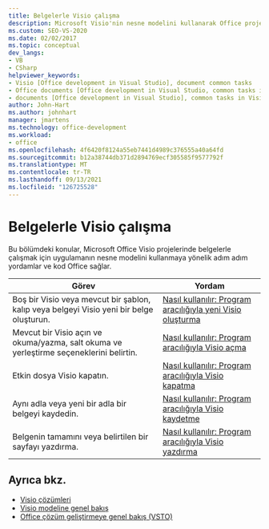 ```yaml
---
title: Belgelerle Visio çalışma
description: Microsoft Visio'nin nesne modelini kullanarak Office projelerinde belgelerle çalışmaya yönelik adım adım yordamlar ve kod örnekleri hakkında bilgi Office öğrenin.
ms.custom: SEO-VS-2020
ms.date: 02/02/2017
ms.topic: conceptual
dev_langs:
- VB
- CSharp
helpviewer_keywords:
- Visio [Office development in Visual Studio], document common tasks
- Office documents [Office development in Visual Studio, common tasks in Visio
- documents [Office development in Visual Studio], common tasks in Visio
author: John-Hart
ms.author: johnhart
manager: jmartens
ms.technology: office-development
ms.workload:
- office
ms.openlocfilehash: 4f6420f8124a55eb7441d4989c376555a40a64fd
ms.sourcegitcommit: b12a38744db371d2894769ecf305585f9577792f
ms.translationtype: MT
ms.contentlocale: tr-TR
ms.lasthandoff: 09/13/2021
ms.locfileid: "126725528"
---
```

# <a name="work-with-visio-documents"></a>Belgelerle Visio çalışma
  Bu bölümdeki konular, Microsoft Office Visio projelerinde belgelerle çalışmak için uygulamanın nesne modelini kullanmaya yönelik adım adım yordamlar ve kod Office sağlar.

|Görev|Yordam|
|----------|---------------|
|Boş bir Visio veya mevcut bir şablon, kalıp veya belgeyi Visio yeni bir belge oluşturun.|[Nasıl kullanılır: Program aracılığıyla yeni Visio oluşturma](../vsto/how-to-programmatically-create-new-visio-documents.md)|
|Mevcut bir Visio açın ve okuma/yazma, salt okuma ve yerleştirme seçeneklerini belirtin.|[Nasıl kullanılır: Program aracılığıyla Visio açma](../vsto/how-to-programmatically-open-visio-documents.md)|
|Etkin dosya Visio kapatın.|[Nasıl kullanılır: Program aracılığıyla Visio kapatma](../vsto/how-to-programmatically-close-visio-documents.md)|
|Aynı adla veya yeni bir adla bir belgeyi kaydedin.|[Nasıl kullanılır: Program aracılığıyla Visio kaydetme](../vsto/how-to-programmatically-save-visio-documents.md)|
|Belgenin tamamını veya belirtilen bir sayfayı yazdırma.|[Nasıl kullanılır: Program aracılığıyla Visio yazdırma](../vsto/how-to-programmatically-print-visio-documents.md)|

## <a name="see-also"></a>Ayrıca bkz.
- [Visio çözümleri](../vsto/visio-solutions.md)
- [Visio modeline genel bakış](../vsto/visio-object-model-overview.md)
- [Office çözüm geliştirmeye genel bakış &#40;VSTO&#41;](../vsto/office-solutions-development-overview-vsto.md)
